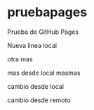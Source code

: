 # pruebapages
Prueba de GitHub Pages

Nueva linea local

otra mas

mas desde local masmas

cambio desde local

cambio desde remoto

